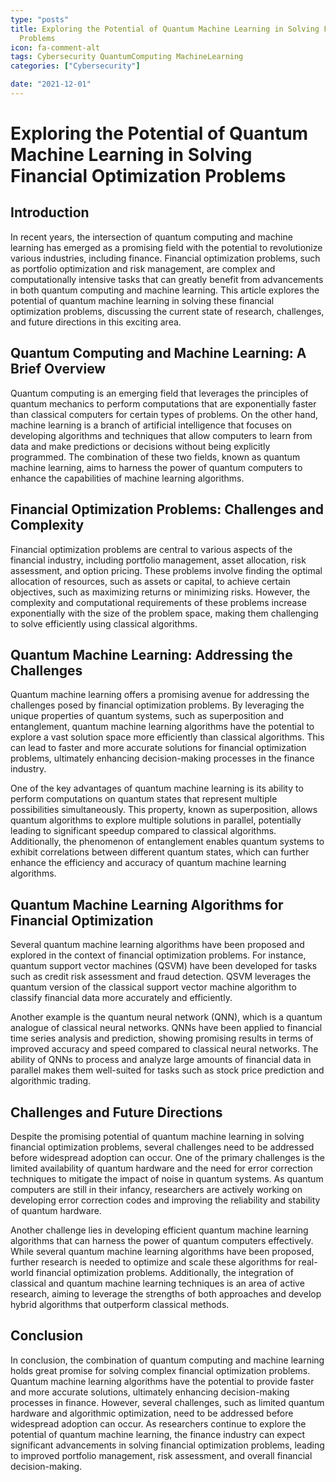 ```yaml
---
type: "posts"
title: Exploring the Potential of Quantum Machine Learning in Solving Financial Optimization
  Problems
icon: fa-comment-alt
tags: Cybersecurity QuantumComputing MachineLearning
categories: ["Cybersecurity"]

date: "2021-12-01"
---
```




# Exploring the Potential of Quantum Machine Learning in Solving Financial Optimization Problems

## Introduction

In recent years, the intersection of quantum computing and machine learning has emerged as a promising field with the potential to revolutionize various industries, including finance. Financial optimization problems, such as portfolio optimization and risk management, are complex and computationally intensive tasks that can greatly benefit from advancements in both quantum computing and machine learning. This article explores the potential of quantum machine learning in solving these financial optimization problems, discussing the current state of research, challenges, and future directions in this exciting area.

## Quantum Computing and Machine Learning: A Brief Overview

Quantum computing is an emerging field that leverages the principles of quantum mechanics to perform computations that are exponentially faster than classical computers for certain types of problems. On the other hand, machine learning is a branch of artificial intelligence that focuses on developing algorithms and techniques that allow computers to learn from data and make predictions or decisions without being explicitly programmed. The combination of these two fields, known as quantum machine learning, aims to harness the power of quantum computers to enhance the capabilities of machine learning algorithms.

## Financial Optimization Problems: Challenges and Complexity

Financial optimization problems are central to various aspects of the financial industry, including portfolio management, asset allocation, risk assessment, and option pricing. These problems involve finding the optimal allocation of resources, such as assets or capital, to achieve certain objectives, such as maximizing returns or minimizing risks. However, the complexity and computational requirements of these problems increase exponentially with the size of the problem space, making them challenging to solve efficiently using classical algorithms.

## Quantum Machine Learning: Addressing the Challenges

Quantum machine learning offers a promising avenue for addressing the challenges posed by financial optimization problems. By leveraging the unique properties of quantum systems, such as superposition and entanglement, quantum machine learning algorithms have the potential to explore a vast solution space more efficiently than classical algorithms. This can lead to faster and more accurate solutions for financial optimization problems, ultimately enhancing decision-making processes in the finance industry.

One of the key advantages of quantum machine learning is its ability to perform computations on quantum states that represent multiple possibilities simultaneously. This property, known as superposition, allows quantum algorithms to explore multiple solutions in parallel, potentially leading to significant speedup compared to classical algorithms. Additionally, the phenomenon of entanglement enables quantum systems to exhibit correlations between different quantum states, which can further enhance the efficiency and accuracy of quantum machine learning algorithms.

## Quantum Machine Learning Algorithms for Financial Optimization

Several quantum machine learning algorithms have been proposed and explored in the context of financial optimization problems. For instance, quantum support vector machines (QSVM) have been developed for tasks such as credit risk assessment and fraud detection. QSVM leverages the quantum version of the classical support vector machine algorithm to classify financial data more accurately and efficiently.

Another example is the quantum neural network (QNN), which is a quantum analogue of classical neural networks. QNNs have been applied to financial time series analysis and prediction, showing promising results in terms of improved accuracy and speed compared to classical neural networks. The ability of QNNs to process and analyze large amounts of financial data in parallel makes them well-suited for tasks such as stock price prediction and algorithmic trading.

## Challenges and Future Directions

Despite the promising potential of quantum machine learning in solving financial optimization problems, several challenges need to be addressed before widespread adoption can occur. One of the primary challenges is the limited availability of quantum hardware and the need for error correction techniques to mitigate the impact of noise in quantum systems. As quantum computers are still in their infancy, researchers are actively working on developing error correction codes and improving the reliability and stability of quantum hardware.

Another challenge lies in developing efficient quantum machine learning algorithms that can harness the power of quantum computers effectively. While several quantum machine learning algorithms have been proposed, further research is needed to optimize and scale these algorithms for real-world financial optimization problems. Additionally, the integration of classical and quantum machine learning techniques is an area of active research, aiming to leverage the strengths of both approaches and develop hybrid algorithms that outperform classical methods.

## Conclusion

In conclusion, the combination of quantum computing and machine learning holds great promise for solving complex financial optimization problems. Quantum machine learning algorithms have the potential to provide faster and more accurate solutions, ultimately enhancing decision-making processes in finance. However, several challenges, such as limited quantum hardware and algorithmic optimization, need to be addressed before widespread adoption can occur. As researchers continue to explore the potential of quantum machine learning, the finance industry can expect significant advancements in solving financial optimization problems, leading to improved portfolio management, risk assessment, and overall financial decision-making.